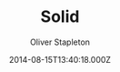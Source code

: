 ---
title: Solid
github: https://github.com/st4ple/solid-jekyll
demo: https://st4ple.github.io/solid-jekyll/
author: Oliver Stapleton
ssg:
  - Jekyll
cms:
  - No Cms
date: 2014-08-15T13:40:18.000Z
github_branch: master
description: 'A Jekyll port of the Solid theme (by blacktie.co). '
stale: true
---